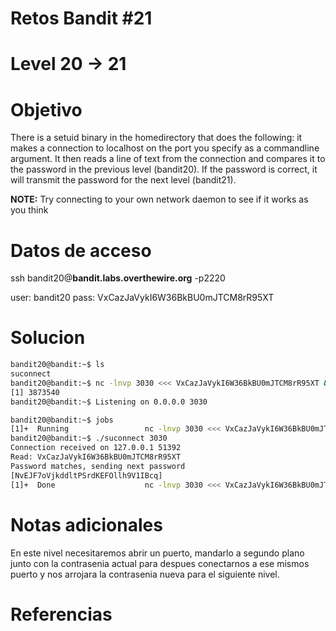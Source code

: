 # Retos Bandit  #21
# Level 20 -> 21

# Objetivo
There is a setuid binary in the homedirectory that does the following: it makes a connection to localhost on the port you specify as a commandline argument. It then reads a line of text from the connection and compares it to the password in the previous level (bandit20). If the password is correct, it will transmit the password for the next level (bandit21).

**NOTE:** Try connecting to your own network daemon to see if it works as you think

# Datos de acceso
ssh bandit20@**bandit.labs.overthewire.org** -p2220

user: bandit20
pass: VxCazJaVykI6W36BkBU0mJTCM8rR95XT

# Solucion 
```bash
bandit20@bandit:~$ ls
suconnect
bandit20@bandit:~$ nc -lnvp 3030 <<< VxCazJaVykI6W36BkBU0mJTCM8rR95XT &
[1] 3873540
bandit20@bandit:~$ Listening on 0.0.0.0 3030

bandit20@bandit:~$ jobs
[1]+  Running                 nc -lnvp 3030 <<< VxCazJaVykI6W36BkBU0mJTCM8rR95XT &
bandit20@bandit:~$ ./suconnect 3030
Connection received on 127.0.0.1 51392
Read: VxCazJaVykI6W36BkBU0mJTCM8rR95XT
Password matches, sending next password
[NvEJF7oVjkddltPSrdKEFOllh9V1IBcq]
[1]+  Done                    nc -lnvp 3030 <<< VxCazJaVykI6W36BkBU0mJTCM8rR95XT

```

# Notas adicionales
En este nivel necesitaremos abrir un puerto, mandarlo a segundo plano junto  con la contrasenia actual para despues conectarnos a ese mismos puerto y nos arrojara la contrasenia nueva para el siguiente nivel.

# Referencias 